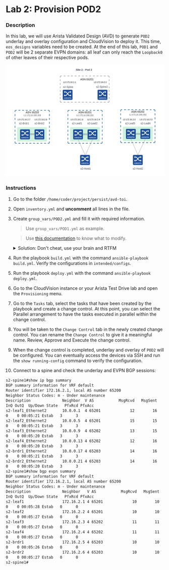 # Lab 2: Provision POD2

### Description

In this lab, we will use Arista Validated Design (AVD) to generate `POD2` underlay and overlay configuration and CloudVision to deploy it.
This time, `eos_designs` variables need to be created.
At the end of this lab, `POD1` and `POD2` will be 2 separate EVPN domains: all leaf can only reach the `Loopback0` of other leaves of their respective pods.

<p align="center">
<img src="../images/Pod2.png"  width="512" height="354">
</p>

### Instructions

1. Go to the folder `/home/coder/project/persist/avd-toi`.
2. Open `inventory.yml` and **uncomment** all lines in the file.
3. Create `group_vars/POD2.yml` and fill it with required information.
    
    > Use `group_vars/POD1.yml` as example.

    > Use [this documentation](https://avd.sh/en/stable/roles/eos_designs/docs/input-variables.html#node-type-settings) to know what to modify.

    <details close>
    <summary>Solution: Don't cheat, use your brain and RTFM</summary>
        One possible solution is accessible  <a href="https://github.com/arista-netdevops-community/avd-toi/blob/solution/group_vars/POD2.yml">here</a>.
    </details>

4. Run the playbook `build.yml` with the command `ansible-playbook build.yml`. Verify the configurations in `intended/configs`.
5. Run the playbook `deploy.yml` with the command `ansible-playbook deploy.yml`.
6. Go to the CloudVision instance or your Arista Test Drive lab and open the `Provisioning` menu.
7. Go to the `Tasks` tab, select the tasks that have been created by the playbook and create a change control. At this point, you can select the Parallel arrangement to have the tasks executed in parallel within the change control.
8. You will be taken to the `Change Control` tab in the newly created change control. You can rename the `Change Control` to give it a meaningful name. Review, Approve and Execute the change control.
9. When the change control is completed, underlay and overlay of `POD2` will be configured. You can eventually access the devices via SSH and run the `show running-config` command to verify the configuration.
10. Connect to a spine and check the underlay and EVPN BGP sessions:
   ```cli
   s2-spine1#show ip bgp summary
   BGP summary information for VRF default
   Router identifier 172.16.2.1, local AS number 65200
   Neighbor Status Codes: m - Under maintenance
   Description              Neighbor  V AS           MsgRcvd   MsgSent  InQ OutQ  Up/Down State   PfxRcd PfxAcc
   s2-leaf1_Ethernet2       10.0.0.1  4 65201             12        16    0    0 00:05:21 Estab   3      3
   s2-leaf2_Ethernet2       10.0.0.5  4 65201             15        15    0    0 00:05:21 Estab   3      3
   s2-leaf3_Ethernet2       10.0.0.9  4 65202             13        15    0    0 00:05:20 Estab   3      3
   s2-leaf4_Ethernet2       10.0.0.13 4 65202             12        16    0    0 00:05:20 Estab   3      3
   s2-brdr1_Ethernet2       10.0.0.17 4 65203             14        16    0    0 00:05:21 Estab   3      3
   s2-brdr2_Ethernet2       10.0.0.21 4 65203             14        16    0    0 00:05:20 Estab   3      3
   s2-spine1#show bgp evpn summary
   BGP summary information for VRF default
   Router identifier 172.16.2.1, local AS number 65200
   Neighbor Status Codes: m - Under maintenance
   Description              Neighbor   V AS           MsgRcvd   MsgSent  InQ OutQ  Up/Down State   PfxRcd PfxAcc
   s2-leaf1                 172.16.2.1 4 65201             10        10    0    0 00:05:28 Estab   0      0
   s2-leaf2                 172.16.2.2 4 65201             10        10    0    0 00:05:27 Estab   0      0
   s2-leaf3                 172.16.2.3 4 65202             11        11    0    0 00:05:27 Estab   0      0
   s2-leaf4                 172.16.2.4 4 65202             11        11    0    0 00:05:27 Estab   0      0
   s2-brdr1                 172.16.2.5 4 65203             10        10    0    0 00:05:26 Estab   0      0
   s2-brdr2                 172.16.2.6 4 65203             10        10    0    0 00:05:27 Estab   0      0
   s2-spine1#
   ```